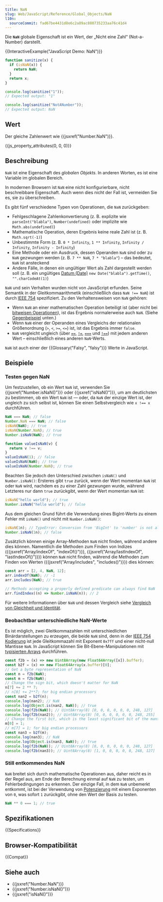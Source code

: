 ```yaml
---
title: NaN
slug: Web/JavaScript/Reference/Global_Objects/NaN
l10n:
  sourceCommit: fad67be4431d8e6c2a89ac880735233aa76c41d4
---
```


Die **`NaN`** globale Eigenschaft ist ein Wert, der „Nicht eine Zahl“ (Not-a-Number) darstellt.

{{InteractiveExample("JavaScript Demo: NaN")}}

```js interactive-example
function sanitize(x) {
  if (isNaN(x)) {
    return NaN;
  }
  return x;
}

console.log(sanitize("1"));
// Expected output: "1"

console.log(sanitize("NotANumber"));
// Expected output: NaN
```

## Wert

Der gleiche Zahlenwert wie {{jsxref("Number.NaN")}}.

{{js_property_attributes(0, 0, 0)}}

## Beschreibung

`NaN` ist eine Eigenschaft des _globalen Objekts_. In anderen Worten, es ist eine Variable im globalen Bereich.

In modernen Browsern ist `NaN` eine nicht konfigurierbare, nicht beschreibbare Eigenschaft. Auch wenn dies nicht der Fall ist, vermeiden Sie es, sie zu überschreiben.

Es gibt fünf verschiedene Typen von Operationen, die `NaN` zurückgeben:

- Fehlgeschlagene Zahlenkonvertierung (z. B. explizite wie `parseInt("blabla")`, `Number(undefined)` oder implizite wie `Math.abs(undefined)`)
- Mathematische Operation, deren Ergebnis keine reale Zahl ist (z. B. `Math.sqrt(-1)`)
- Unbestimmte Form (z. B. `0 * Infinity`, `1 ** Infinity`, `Infinity / Infinity`, `Infinity - Infinity`)
- Eine Methode oder ein Ausdruck, dessen Operanden `NaN` sind oder zu `NaN` gezwungen werden (z. B. `7 ** NaN`, `7 * "blabla"`) – das bedeutet, `NaN` ist ansteckend
- Andere Fälle, in denen ein ungültiger Wert als Zahl dargestellt werden soll (z. B. ein ungültiges [Datum (Date)](/de/docs/Web/JavaScript/Reference/Global_Objects/Date) `new Date("blabla").getTime()`, `"".charCodeAt(1)`)

`NaN` und sein Verhalten wurden nicht von JavaScript erfunden. Seine Semantik in der Gleitkommaarithmetik (einschließlich dass `NaN !== NaN`) ist durch [IEEE 754](https://en.wikipedia.org/wiki/Double_precision_floating-point_format) spezifiziert. Zu den Verhaltensweisen von `NaN` gehören:

- Wenn `NaN` an einer mathematischen Operation beteiligt ist (aber nicht bei [bitweisen Operationen](/de/docs/Web/JavaScript/Reference/Operators#bitwise_shift_operators)), ist das Ergebnis normalerweise auch `NaN`. (Siehe [Gegenbeispiel](#still_entkommendes_nan) unten.)
- Wenn `NaN` einer der Operanden eines Vergleichs der relationalen Größenordnung (`>`, `<`, `>=`, `<=`) ist, ist das Ergebnis immer `false`.
- `NaN` vergleicht ungleich (über [`==`](/de/docs/Web/JavaScript/Reference/Operators/Equality), [`!=`](/de/docs/Web/JavaScript/Reference/Operators/Inequality), [`===`](/de/docs/Web/JavaScript/Reference/Operators/Strict_equality) und [`!==`](/de/docs/Web/JavaScript/Reference/Operators/Strict_inequality)) mit jedem anderen Wert – einschließlich eines anderen `NaN`-Werts.

`NaN` ist auch einer der {{Glossary("Falsy", "falsy")}} Werte in JavaScript.

## Beispiele

### Testen gegen NaN

Um festzustellen, ob ein Wert `NaN` ist, verwenden Sie {{jsxref("Number.isNaN()")}} oder {{jsxref("isNaN()")}}, um am deutlichsten zu bestimmen, ob ein Wert `NaN` ist — oder, da `NaN` der einzige Wert ist, der ungleich zu sich selbst ist, können Sie einen Selbstvergleich wie `x !== x` durchführen.

```js
NaN === NaN; // false
Number.NaN === NaN; // false
isNaN(NaN); // true
isNaN(Number.NaN); // true
Number.isNaN(NaN); // true

function valueIsNaN(v) {
  return v !== v;
}
valueIsNaN(1); // false
valueIsNaN(NaN); // true
valueIsNaN(Number.NaN); // true
```

Beachten Sie jedoch den Unterschied zwischen `isNaN()` und `Number.isNaN()`: Ersteres gibt `true` zurück, wenn der Wert momentan `NaN` ist oder `NaN` wird, nachdem es zu einer Zahl gezwungen wurde, während Letzteres nur dann `true` zurückgibt, wenn der Wert momentan `NaN` ist:

```js
isNaN("hello world"); // true
Number.isNaN("hello world"); // false
```

Aus dem gleichen Grund führt die Verwendung eines BigInt-Werts zu einem Fehler mit `isNaN()` und nicht mit `Number.isNaN()`:

```js
isNaN(1n); // TypeError: Conversion from 'BigInt' to 'number' is not allowed.
Number.isNaN(1n); // false
```

Zusätzlich können einige Array-Methoden `NaN` nicht finden, während andere dies können. Namentlich die Methoden zum Finden von Indizes ({{jsxref("Array/indexOf", "indexOf()")}}, {{jsxref("Array/lastIndexOf", "lastIndexOf()")}}) können `NaN` nicht finden, während die Methoden zum Finden von Werten ({{jsxref("Array/includes", "includes()")}}) dies können:

```js
const arr = [2, 4, NaN, 12];
arr.indexOf(NaN); // -1
arr.includes(NaN); // true

// Methods accepting a properly defined predicate can always find NaN
arr.findIndex((n) => Number.isNaN(n)); // 2
```

Für weitere Informationen über `NaN` und dessen Vergleich siehe [Vergleich von Gleichheit und Identität](/de/docs/Web/JavaScript/Guide/Equality_comparisons_and_sameness).

### Beobachtbar unterschiedliche NaN-Werte

Es ist möglich, zwei Gleitkommazahlen mit unterschiedlichen Binärdarstellungen zu erzeugen, die beide `NaN` sind, denn in der [IEEE 754 Kodierung](https://en.wikipedia.org/wiki/NaN#Floating_point) ist jede Gleitkommazahl mit Exponent `0x7ff` und einer nicht-null Mantisse `NaN`. In JavaScript können Sie Bit-Ebene-Manipulationen mit [typisierten Arrays](/de/docs/Web/JavaScript/Guide/Typed_arrays) durchführen.

```js
const f2b = (x) => new Uint8Array(new Float64Array([x]).buffer);
const b2f = (x) => new Float64Array(x.buffer)[0];
// Get a byte representation of NaN
const n = f2b(NaN);
const m = f2b(NaN);
// Change the sign bit, which doesn't matter for NaN
n[7] += 2 ** 7;
// n[0] += 2**7; for big endian processors
const nan2 = b2f(n);
console.log(nan2); // NaN
console.log(Object.is(nan2, NaN)); // true
console.log(f2b(NaN)); // Uint8Array(8) [0, 0, 0, 0, 0, 0, 248, 127]
console.log(f2b(nan2)); // Uint8Array(8) [0, 0, 0, 0, 0, 0, 248, 255]
// Change the first bit, which is the least significant bit of the mantissa and doesn't matter for NaN
m[0] = 1;
// m[7] = 1; for big endian processors
const nan3 = b2f(m);
console.log(nan3); // NaN
console.log(Object.is(nan3, NaN)); // true
console.log(f2b(NaN)); // Uint8Array(8) [0, 0, 0, 0, 0, 0, 248, 127]
console.log(f2b(nan3)); // Uint8Array(8) [1, 0, 0, 0, 0, 0, 248, 127]
```

### Still entkommendes NaN

`NaN` breitet sich durch mathematische Operationen aus, daher reicht es in der Regel aus, am Ende der Berechnung einmal auf `NaN` zu testen, um Fehlerbedingungen zu erkennen. Der einzige Fall, in dem `NaN` unbemerkt entkommt, ist bei der Verwendung von [Potenzierung](/de/docs/Web/JavaScript/Reference/Operators/Exponentiation) mit einem Exponenten von `0`, was sofort `1` zurückgibt, ohne den Wert der Basis zu testen.

```js
NaN ** 0 === 1; // true
```

## Spezifikationen

{{Specifications}}

## Browser-Kompatibilität

{{Compat}}

## Siehe auch

- {{jsxref("Number.NaN")}}
- {{jsxref("Number.isNaN()")}}
- {{jsxref("isNaN()")}}
